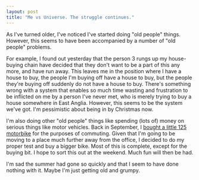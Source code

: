 ```yaml
---
layout: post
title: "Me vs Universe. The struggle continues."
---
```

As I've turned older, I've noticed I've started doing "old people" things.
However, this seems to have been accompanied by a number of "old people"
problems.

For example, I found out yesterday that the person 3 rungs up my house-buying
chain have decided that they don't want to be a part of this any more, and
have run away. This leaves me in the position where I have a house to buy, the
people I'm buying off have a house to buy, but the people they're buying off
suddenly do not have a house to buy. There's something wrong with a system
that enables so much time wasting and frustration to be inflicted on me by a
person I've never met, who is merely trying to buy a house somewhere in East
Anglia. However, this seems to be the system we've got. I'm pessimistic about
being in by Christmas now.

I'm also doing other "old people" things like spending (lots of) money on
serious things like motor vehicles. Back in September, I [bought a little 125
motorbike][1] for the purposes of commuting. Given that I'm going to be moving
to a place much further away from the office, I decided to do my proper test
and buy a bigger bike. Most of this is complete, except for the buying bit. I
hope to sort this out at the weekend. Much fun will then be had.

I'm sad the summer had gone so quickly and that I seem to have done nothing
with it. Maybe I'm just getting old and grumpy.

   [1]: http://www.growse.com/news/comments/brrrm-brrrrrrrrrrrrrmmmmmm/

